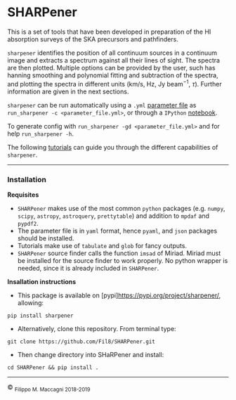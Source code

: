 # SHARPener


This is a set of tools that have been developed in preparation of the HI absorption surveys of the SKA precursors and pathfinders.

`sharpener` identifies the position of all continuum sources in a continuum image and extracts a spectrum against all their lines of sight. The spectra are then plotted. Multiple options can be provided by the user, such has hanning smoothing and polynomial fitting and subtraction of the spectra, and plotting the spectra in different units (km/s, Hz, Jy beam$^{-1}$, $\tau$). Further information are given in the next sections.

`sharpener` can be run automatically using a `.yml` [parameter file](https://github.com/Fil8/SHARPener/wiki/Parameter-file) as  `run_sharpener -c <parameter_file.yml>`, or through a `IPython`
[notebook](https://github.com/Fil8/SHARPener/blob/master/tutorials/T2_automated_run.ipynb).

To generate config with `run_sharpener -gd <parameter_file.yml>` and for help `run_sharpener -h`.

The following [tutorials](https://github.com/Fil8/SHARPener/tree/master/tutorials) can guide you through the different capabilities of `sharpener`.

***

### Installation

**Requisites**
- `SHARPener` makes use of the most common `python` packages (e.g. `numpy`, `scipy`, `astropy`, `astroquery`, `prettytable`) and addition to `mpdaf` and `pypdf2`.
- The parameter file is in `yaml` format, hence `pyaml`, and `json` packages should be installed.
- Tutorials make use of `tabulate` and `glob` for fancy outputs.
- `SHARPener` source finder calls the function `imsad` of Miriad. Miriad must be installed for the source finder to work properly. No python wrapper is needed, since it is already included in `SHARPener`.

**Insallation instructions**

- This package is available on [pypi]https://pypi.org/project/sharpener/, allowing:

```
pip install sharpener
```

- Alternatively, clone this repository. From terminal type:

```
git clone https://github.com/Fil8/SHARPener.git
```

- Then change directory into SHaRPener and install:

```
cd SHARPener && pip install .

```

 
 ***
 <p>&copy <sub> Filippo M. Maccagni 2018-2019 </sub></p>
